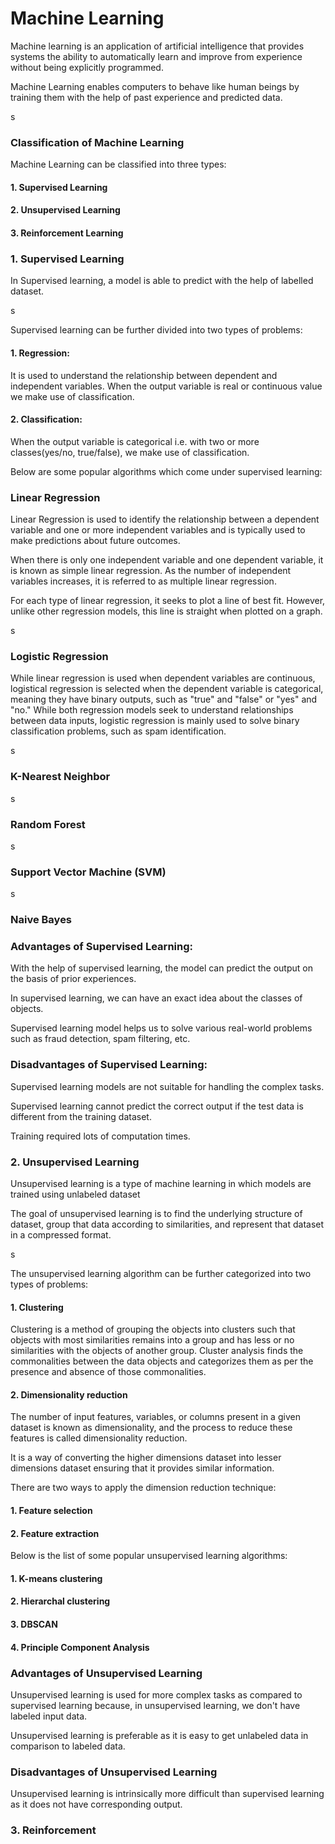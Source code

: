 
# Machine Learning

Machine learning is an application of artificial intelligence that provides systems the ability to automatically learn and improve from experience without being explicitly programmed.

Machine Learning enables computers to behave like human beings by training them with the help of past experience and predicted data.

s


### Classification of Machine Learning

Machine Learning can be classified into three types:
#### 1. Supervised Learning
#### 2. Unsupervised Learning
#### 3. Reinforcement Learning

### 1. Supervised Learning
In Supervised learning, a model is able to predict with the help of labelled dataset.

s


Supervised learning can be further divided into two types of problems:
#### 1. Regression: 
It is used to understand the relationship between dependent and independent variables. When the output variable is real or continuous value we make use of classification.

#### 2. Classification:
When the output variable is categorical i.e. with two or more classes(yes/no, true/false), we make use of classification.

Below are some popular algorithms which come under supervised learning:
### Linear Regression
Linear Regression is used to identify the relationship between a dependent variable and one or more independent variables and is typically used to make predictions about future outcomes.

When there is only one independent variable and one dependent variable, it is known as simple linear regression. As the number of independent variables increases, it is referred to as multiple linear regression.

For each type of linear regression, it seeks to plot a line of best fit. However, unlike other regression models, this line is straight when plotted on a graph.

s

### Logistic Regression
While linear regression is used when dependent variables are continuous, logistical regression is selected when the dependent variable is categorical, meaning they have binary outputs, such as "true" and "false" or "yes" and "no." While both regression models seek to understand relationships between data inputs, logistic regression is mainly used to solve binary classification problems, such as spam identification.

s

### K-Nearest Neighbor
s

### Random Forest
s 

### Support Vector Machine (SVM) 
s 

### Naive Bayes

### Advantages of Supervised Learning:
 With the help of supervised learning, the model can predict the output on the basis of prior experiences.

 In supervised learning, we can have an exact idea about the classes of objects.

 Supervised learning model helps us to solve various real-world problems such as fraud detection, spam filtering, etc.

### Disadvantages of Supervised Learning:
 Supervised learning models are not suitable for handling the complex tasks.

 Supervised learning cannot predict the correct output if the test data is different from the training dataset.

 Training required lots of computation times.

### 2. Unsupervised Learning

Unsupervised learning is a type of machine learning in which models are trained using unlabeled dataset

The goal of unsupervised learning is to find the underlying structure of dataset, group that data according to similarities, and represent that dataset in a compressed format.

s 

The unsupervised learning algorithm can be further categorized into two types of problems:
#### 1. Clustering
Clustering is a method of grouping the objects into clusters such that objects with most similarities remains into a group and has less or no similarities with the objects of another group. Cluster analysis finds the commonalities between the data objects and categorizes them as per the presence and absence of those commonalities.

#### 2. Dimensionality reduction
The number of input features, variables, or columns present in a given dataset is known as dimensionality, and the process to reduce these features is called dimensionality reduction.

It is a way of converting the higher dimensions dataset into lesser dimensions dataset ensuring that it provides similar information.

There are two ways to apply the dimension reduction technique:
#### 1. Feature selection
#### 2. Feature extraction

Below is the list of some popular unsupervised learning algorithms:
#### 1. K-means clustering
#### 2. Hierarchal clustering
#### 3. DBSCAN
#### 4. Principle Component Analysis

### Advantages of Unsupervised Learning
 Unsupervised learning is used for more complex tasks as compared to supervised learning because, in unsupervised learning, we don't have labeled input data.

 Unsupervised learning is preferable as it is easy to get unlabeled data in comparison to labeled data.

 ### Disadvantages of Unsupervised Learning
 Unsupervised learning is intrinsically more difficult than supervised learning as it does not have corresponding output.

 ### 3. Reinforcement

